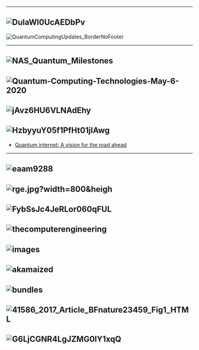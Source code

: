 
------------
![DulaWl0UcAEDbPv](https://pbs.twimg.com/media/DulaWl0UcAEDbPv.jpg:large)
-----------
![QuantumComputingUpdates_BorderNoFooter](https://cloudblogs.microsoft.com/uploads/prod/sites/7/2018/09/QuantumComputingUpdates_BorderNoFooter-5baa36657fa40.png)

----------
![NAS_Quantum_Milestones](https://6lli539m39y3hpkelqsm3c2fg-wpengine.netdna-ssl.com/wp-content/uploads/2018/12/NAS_Quantum_Milestones.png)
----------
![Quantum-Computing-Technologies-May-6-2020](https://secureservercdn.net/166.62.111.84/80b.bf1.myftpupload.com/wp-content/uploads/2020/05/Quantum-Computing-Technologies-May-6-2020.png)
--------------
![jAvz6HU6VLNAdEhy](https://miro.medium.com/max/2356/0*jAvz6HU6VLNAdEhy)
------------
![HzbyyuY05f1PfHt01jIAwg](https://cdn-images-1.medium.com/max/1600/1*HzbyyuY05f1PfHt01jIAwg.jpeg)
----------
- [Quantum internet: A vision for the road ahead](https://science.sciencemag.org/content/362/6412/eaam9288/tab-figures-data)
------------
![eaam9288](https://science.sciencemag.org/content/sci/362/6412/eaam9288/F5.large.jpg)
----------
![rge.jpg?width=800&heigh](https://science.sciencemag.org/content/sci/362/6412/eaam9288/F1.large.jpg?width=800&height=600&carousel=1)
----------
![FybSsJc4JeRLor060qFUL](https://encrypted-tbn0.gstatic.com/images?q=tbn%3AANd9GcQ8I5-Gpa-FybSsJc4JeRLor060qFUL-8yBK4YJscJ-ij4M4ReC&usqp=CAU)
----------
![thecomputerengineering](https://rh6stzxdcl1wf9gj1fkj14uc-wpengine.netdna-ssl.com/wp-content/uploads/2017/08/Figure-1-thecomputerengineering-stack.png)
----------
![images](https://www.nap.edu/openbook/25196/xhtml/images/img-170.jpg)
----------
![akamaized](https://img-prod-cms-rt-microsoft-com.akamaized.net/cms/api/am/imageFileData/RE46jxy?ver=cbf3&q=90&m=6&h=431&w=767&b=%23FFFFFFFF&l=f&o=t&aim=true)
----------
![bundles](https://www.researchgate.net/publication/332553779/figure/fig2/AS:750332074274819@1555904515470/OpenQASM-program-example-package-operations-into-layered-bundles.ppm)
---------
![41586_2017_Article_BFnature23459_Fig1_HTML](https://media.springernature.com/full/springer-static/image/art%3A10.1038%2Fnature23459/MediaObjects/41586_2017_Article_BFnature23459_Fig1_HTML.jpg)
----------
![G6LjCGNR4LgJZMG0lY1xqQ](https://miro.medium.com/max/1400/1*G6LjCGNR4LgJZMG0lY1xqQ.jpeg)
----------
![]()
----------
![]()
----------
![]()
----------
![]()
----------
![]()
----------
